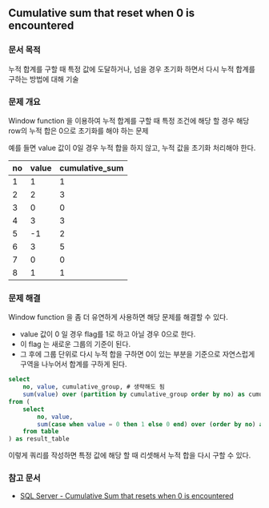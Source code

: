 Cumulative sum that reset when 0 is encountered
----

### 문서 목적
누적 합계를 구할 때 특정 값에 도달하거나, 넘을 경우 초기화 하면서 다시 누적 합계를 구하는 방법에 대해 기술

### 문제 개요
Window function 을 이용하여 누적 합계를 구할 때 특정 조건에 해당 할 경우 해당 row의 누적 합은 0으로 초기화를 해야 하는 문제

예를 들면 value 값이 0일 경우 누적 합을 하지 않고, 누적 값을 초기화 처리해야 한다.

|no|value|cumulative_sum|
|----------------------|----------------------|----|
|1|1|1|
|2|2|3|
|3|0|0|
|4|3|3|
|5|-1|2|
|6|3|5|
|7|0|0|
|8|1|1|

### 문제 해결
Window function 을 좀 더 유연하게 사용하면 해당 문제를 해결할 수 있다.
- value 값이 0 일 경우 flag를 1로 하고 아닐 경우 0으로 한다.
- 이 flag 는 새로운 그룹의 기준이 된다.
- 그 후에 그룹 단위로 다시 누적 합을 구하면 0이 있는 부분을 기준으로 자연스럽게 구역을 나누어서 합계를 구하게 된다.

```sql
select
    no, value, cumulative_group, # 생략해도 됨
    sum(value) over (partition by cumulative_group order by no) as cumulative_sum
from (
    select
        no, value,
        sum(case when value = 0 then 1 else 0 end) over (order by no) as cumulative_group
    from table
) as result_table
```

이렇게 쿼리를 작성하면 특정 값에 해당 할 때 리셋해서 누적 합을 다시 구할 수 있다.

### 참고 문서
- [SQL Server - Cumulative Sum that resets when 0 is encountered](https://stackoverflow.com/questions/50394155/sql-server-cumulative-sum-that-resets-when-0-is-encountered)
